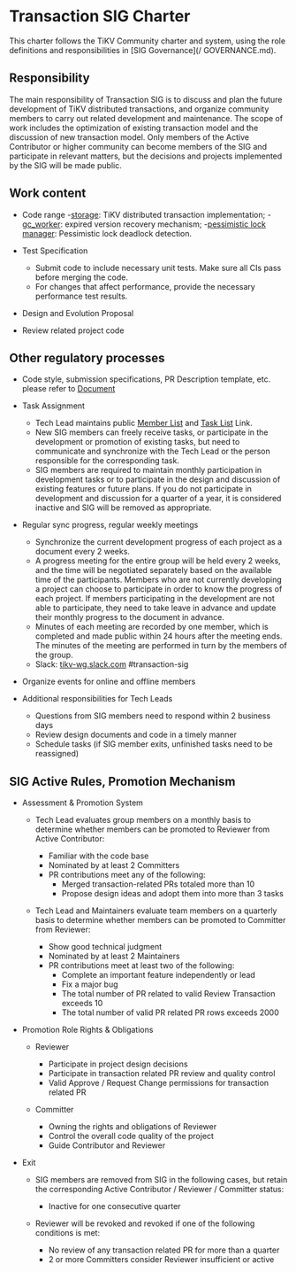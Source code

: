 # Transaction SIG Charter

This charter follows the TiKV Community charter and system, using the role definitions and responsibilities in [SIG Governance](/ GOVERNANCE.md).

## Responsibility

The main responsibility of Transaction SIG is to discuss and plan the future development of TiKV distributed transactions, and organize community members to carry out related development and maintenance. The scope of work includes the optimization of existing transaction model and the discussion of new transaction model. Only members of the Active Contributor or higher community can become members of the SIG and participate in relevant matters, but the decisions and projects implemented by the SIG will be made public.

## Work content

- Code range
  -[storage](https://github.com/tikv/tikv/tree/master/src/storage): TiKV distributed transaction implementation;
  -[gc_worker](https://github.com/tikv/tikv/tree/master/src/server/gc_worker): expired version recovery mechanism;
  -[pessimistic lock manager](https://github.com/tikv/tikv/tree/master/src/server/lock_manager): Pessimistic lock deadlock detection.

- Test Specification
  - Submit code to include necessary unit tests. Make sure all CIs pass before merging the code.
  - For changes that affect performance, provide the necessary performance test results.

- Design and Evolution Proposal
- Review related project code

## Other regulatory processes

- Code style, submission specifications, PR Description template, etc. please refer to [Document](https://github.com/tikv/tikv/blob/master/CONTRIBUTING.md)
- Task Assignment
  - Tech Lead maintains public [Member List](https://tikv.github.io/members/build/index.html?name=transaction) and [Task List](https://github.com/tikv/tikv/projects/28) Link.
  - New SIG members can freely receive tasks, or participate in the development or promotion of existing tasks, but need to communicate and synchronize with the Tech Lead or the person responsible for the corresponding task.
  - SIG members are required to maintain monthly participation in development tasks or to participate in the design and discussion of existing features or future plans. If you do not participate in development and discussion for a quarter of a year, it is considered inactive and SIG will be removed as appropriate.

- Regular sync progress, regular weekly meetings
  - Synchronize the current development progress of each project as a document every 2 weeks.
  - A progress meeting for the entire group will be held every 2 weeks, and the time will be negotiated separately based on the available time of the participants. Members who are not currently developing a project can choose to participate in order to know the progress of each project. If members participating in the development are not able to participate, they need to take leave in advance and update their monthly progress to the document in advance.
  - Minutes of each meeting are recorded by one member, which is completed and made public within 24 hours after the meeting ends. The minutes of the meeting are performed in turn by the members of the group.
  - Slack: [tikv-wg.slack.com](https://join.slack.com/t/tikv-wg/shared_invite/enQtNTUyODE4ODU2MzI0LWVlMWMzMDkyNWE5ZjY1ODAzMWYZWYZWYZWYWJGWYG) #transaction-sig

- Organize events for online and offline members
- Additional responsibilities for Tech Leads
  - Questions from SIG members need to respond within 2 business days
  - Review design documents and code in a timely manner
  - Schedule tasks (if SIG member exits, unfinished tasks need to be reassigned)

## SIG Active Rules, Promotion Mechanism

- Assessment & Promotion System
  - Tech Lead evaluates group members on a monthly basis to determine whether members can be promoted to Reviewer from Active Contributor:
    - Familiar with the code base
    - Nominated by at least 2 Committers
    - PR contributions meet any of the following:
      - Merged transaction-related PRs totaled more than 10
      - Propose design ideas and adopt them into more than 3 tasks

  - Tech Lead and Maintainers evaluate team members on a quarterly basis to determine whether members can be promoted to Committer from Reviewer:
    - Show good technical judgment
    - Nominated by at least 2 Maintainers
    - PR contributions meet at least two of the following:
      - Complete an important feature independently or lead
      - Fix a major bug
      - The total number of PR related to valid Review Transaction exceeds 10
      - The total number of valid PR related PR rows exceeds 2000

- Promotion Role Rights & Obligations
  - Reviewer
    - Participate in project design decisions
    - Participate in transaction related PR review and quality control
    - Valid Approve / Request Change permissions for transaction related PR

  - Committer
    - Owning the rights and obligations of Reviewer
    - Control the overall code quality of the project
    - Guide Contributor and Reviewer

- Exit
  - SIG members are removed from SIG in the following cases, but retain the corresponding Active Contributor / Reviewer / Committer status:
    - Inactive for one consecutive quarter

  - Reviewer will be revoked and revoked if one of the following conditions is met:
    - No review of any transaction related PR for more than a quarter
    - 2 or more Committers consider Reviewer insufficient or active
